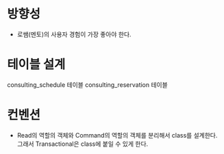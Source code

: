 # 방향성

- 로쌤(멘토)의 사용자 경험이 가장 좋아야 한다.


# 테이블 설계

consulting_schedule 테이블
consulting_reservation 테이블


# 컨벤션

- Read의 역할의 객체와 Command의 역할의 객체를 분리해서 class를 설계한다.
  그래서 Transactional은 class에 붙일 수 있게 한다.
